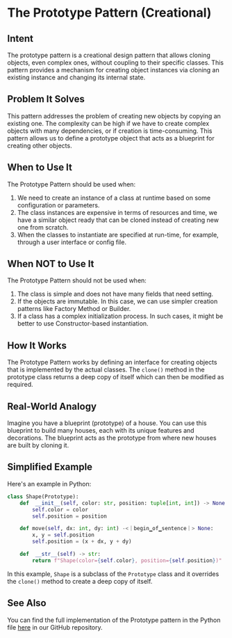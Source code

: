 # The Prototype Pattern (Creational)

## Intent

The prototype pattern is a creational design pattern that allows cloning objects, even complex ones, without coupling to their specific classes. This pattern provides a mechanism for creating object instances via cloning an existing instance and changing its internal state.

## Problem It Solves

This pattern addresses the problem of creating new objects by copying an existing one. The complexity can be high if we have to create complex objects with many dependencies, or if creation is time-consuming. This pattern allows us to define a prototype object that acts as a blueprint for creating other objects.

## When to Use It

The Prototype Pattern should be used when:

1. We need to create an instance of a class at runtime based on some configuration or parameters.
2. The class instances are expensive in terms of resources and time, we have a similar object ready that can be cloned instead of creating new one from scratch.
3. When the classes to instantiate are specified at run-time, for example, through a user interface or config file.

## When NOT to Use It

The Prototype Pattern should not be used when:

1. The class is simple and does not have many fields that need setting.
2. If the objects are immutable. In this case, we can use simpler creation patterns like Factory Method or Builder.
3. If a class has a complex initialization process. In such cases, it might be better to use Constructor-based instantiation.

## How It Works

The Prototype Pattern works by defining an interface for creating objects that is implemented by the actual classes. The `clone()` method in the prototype class returns a deep copy of itself which can then be modified as required.

## Real-World Analogy

Imagine you have a blueprint (prototype) of a house. You can use this blueprint to build many houses, each with its unique features and decorations. The blueprint acts as the prototype from where new houses are built by cloning it.

## Simplified Example

Here's an example in Python:

```python
class Shape(Prototype):
    def  __init__(self, color: str, position: tuple[int, int]) -> None:
        self.color = color
        self.position = position

    def move(self, dx: int, dy: int) -<｜begin▁of▁sentence｜> None:
        x, y = self.position
        self.position = (x + dx, y + dy)

    def  __str__(self) -> str:
        return f"Shape(color={self.color}, position={self.position})"
```

In this example, `Shape` is a subclass of the `Prototype` class and it overrides the `clone()` method to create a deep copy of itself.

## See Also

You can find the full implementation of the Prototype pattern in the Python file [here](https://github.com/taggedzi/python-design-pattern-rag/blob/main/patterns/creational/prototype.py) in our GitHub repository.
